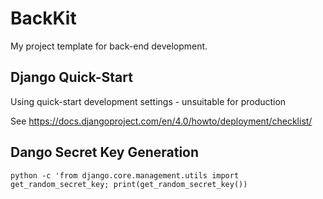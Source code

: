 # BackKit

My project template for back-end development.

## Django Quick-Start

Using quick-start development settings - unsuitable for production

See https://docs.djangoproject.com/en/4.0/howto/deployment/checklist/

## Dango Secret Key Generation

```
python -c 'from django.core.management.utils import get_random_secret_key; print(get_random_secret_key())
```
